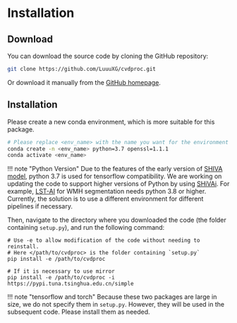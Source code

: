 # Installation

## Download

You can download the source code by cloning the GitHub repository:
```bash
git clone https://github.com/LuuuXG/cvdproc.git
```
Or download it manually from the [GitHub homepage](https://github.com/LuuuXG/cvdproc).

## Installation
Please create a new conda environment, which is more suitable for this package.

```bash
# Please replace <env_name> with the name you want for the environment
conda create -n <env_name> python=3.7 openssl=1.1.1
conda activate <env_name>
```

!!! note "Python Version"
    Due to the features of the early version of  [SHIVA model](https://github.com/pboutinaud/SHIVA_PVS), python 3.7 is used for tensorflow compatibility. We are working on updating the code to support higher versions of Python by using [SHiVAi](https://github.com/pboutinaud/SHiVAi). For example, [LST-AI](https://github.com/CompImg/LST-AI) for WMH segmentation needs python 3.8 or higher. Currently, the solution is to use a different environment for different pipelines if necessary.

Then, navigate to the directory where you downloaded the code (the folder containing `setup.py`), and run the following command:

```
# Use -e to allow modification of the code without needing to reinstall.
# Here </path/to/cvdproc> is the folder containing `setup.py`
pip install -e /path/to/cvdproc

# If it is necessary to use mirror
pip install -e /path/to/cvdproc -i https://pypi.tuna.tsinghua.edu.cn/simple
```

!!! note "tensorflow and torch"
    Because these two packages are large in size, we do not specify them in `setup.py`. However, they will be used in the subsequent code. Please install them as needed.